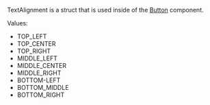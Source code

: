 TextAlignment is a struct that is used inside of the [Button](Button) component.

Values:
- TOP_LEFT
- TOP_CENTER
- TOP_RIGHT
- MIDDLE_LEFT
- MIDDLE_CENTER
- MIDDLE_RIGHT
- BOTTOM-LEFT
- BOTTOM_MIDDLE
- BOTTOM_RIGHT